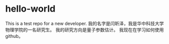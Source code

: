 # hello-world
This is a test repo for a new developer.
我的名字是闫昕泽，我是华中科技大学物理学院的一名研究生。
我的研究方向是量子参数估计。
我现在在学习如何使用github。
